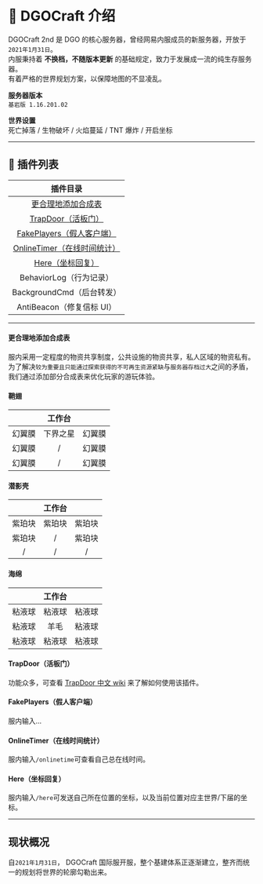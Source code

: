 <!-- information/DGOCraft/2nd -->

# 📃 DGOCraft 介绍

DGOCraft 2nd 是 DGO 的核心服务器，曾经网易内服成员的新服务器，开放于`2021年1月31日`。<br/>
内服秉持着 **不换档，不随版本更新** 的基础规定，致力于发展成一流的纯生存服务器。<br/>
有着严格的世界规划方案，以保障地图的不显凌乱。

**服务器版本** <br/>
`基岩版 1.16.201.02`

**世界设置** <br/>
死亡掉落 / 生物破坏 / 火焰蔓延 / TNT 爆炸 / 开启坐标

---

## 🔌 插件列表

|                                        插件目录                                        |
| :------------------------------------------------------------------------------------: |
|          [更合理地添加合成表](information/DGOCraft/2nd?id=更合理地添加合成表)          |
|          [TrapDoor（活板门）](information/DGOCraft/2nd?id=TrapDoor（活板门）)          |
|   [FakePlayers（假人客户端）](information/DGOCraft/2nd?id=fakeplayers（假人客户端）)   |
| [OnlineTimer（在线时间统计）](information/DGOCraft/2nd?id=onlinetimer（在线时间统计）) |
|            [Here（坐标回复）](information/DGOCraft/2nd?id=here（坐标回复）)            |
|                                BehaviorLog（行为记录）                                 |
|                               BackgroundCmd（后台转发）                                |
|                               AntiBeacon（修复信标 UI）                                |

---

#### 更合理地添加合成表

服内采用一定程度的物资共享制度，公共设施的物资共享，私人区域的物资私有。<br/>
为了解决`较为重要且只能通过探索获得的不可再生资源紧缺`与`服务器存档过大`之间的矛盾，<br/>
我们通过添加部分合成表来优化玩家的游玩体验。

<!-- tabs:start -->

#### **鞘翅**

|        |  工作台  |        |
| :----: | :------: | :----: |
| 幻翼膜 | 下界之星 | 幻翼膜 |
| 幻翼膜 |    /     | 幻翼膜 |
| 幻翼膜 |    /     | 幻翼膜 |

#### **潜影壳**

|        | 工作台 |        |
| :----: | :----: | :----: |
| 紫珀块 | 紫珀块 | 紫珀块 |
| 紫珀块 |   /    | 紫珀块 |
|   /    |   /    |   /    |

#### **海绵**

|        | 工作台 |        |
| :----: | :----: | :----: |
| 粘液球 | 粘液球 | 粘液球 |
| 粘液球 |  羊毛  | 粘液球 |
| 粘液球 | 粘液球 | 粘液球 |

<!-- tabs:end -->

#### TrapDoor（活板门）

功能众多，可查看 [TrapDoor 中文 wiki](https://github.com/hhhxiao/TrapDoor/wiki/3.-%E5%8A%9F%E8%83%BD) 来了解如何使用该插件。

#### FakePlayers（假人客户端）

服内输入...

#### OnlineTimer（在线时间统计）

服内输入`/onlinetime`可查看自己总在线时间。

#### Here（坐标回复）

服内输入`/here`可发送自己所在位置的坐标，以及当前位置对应主世界/下届的坐标。

---

## 现状概况

自`2021年1月31日`， DGOCraft 国际服开服，整个基建体系正逐渐建立，整齐而统一的规划将世界的轮廓勾勒出来。
